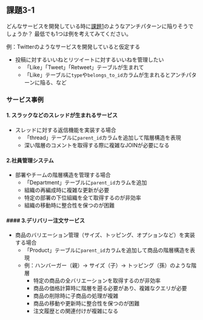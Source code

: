 ## 課題3-1

どんなサービスを開発している時に[課題1](課題4-1.md)のようなアンチパターンに陥りそうでしょうか？
最低でも1つは例を考えてみてください。

例：Twitterのようなサービスを開発していると仮定する

- 投稿に対するいいねとリツイートに対するいいねを管理したい
    - 「Like」「Tweet」「Retweet」テーブルが生まれて
    - 「Like」テーブルに`type`や`belongs_to_id`カラムが生まれるとアンチパターンに陥る、など


### サービス事例

#### 1. スラックなどのスレッドが生まれるサービス

- スレッドに対する返信機能を実装する場合
    - 「thread」テーブルに`parent_id`カラムを追加して階層構造を表現
    - 深い階層のコメントを取得する際に複雑なJOINが必要になる


#### 2.社員管理システム
- 部署やチームの階層構造を管理する場合
    - 「Department」テーブルに`parent_id`カラムを追加
    - 組織の再編成時に複雑な更新が必要
    - 特定の部署の下位組織を全て取得するのが非効率
    - 組織の移動時に整合性を保つのが困難

#### #### 3.デリバリー注文サービス

- 商品のバリエーション管理（サイズ、トッピング、オプションなど）を実装する場合
    - 「Product」テーブルに`parent_id`カラムを追加して商品の階層構造を表現
    - 例：ハンバーガー（親）→ サイズ（子）→ トッピング（孫）のような階層
        - 特定の商品の全バリエーションを取得するのが非効率
        - 商品の価格計算時に階層を遡る必要があり、複雑なクエリが必要
        - 商品の削除時に子商品の処理が複雑
        - 商品の移動や更新時に整合性を保つのが困難
        - 注文履歴との関連付けが複雑になる